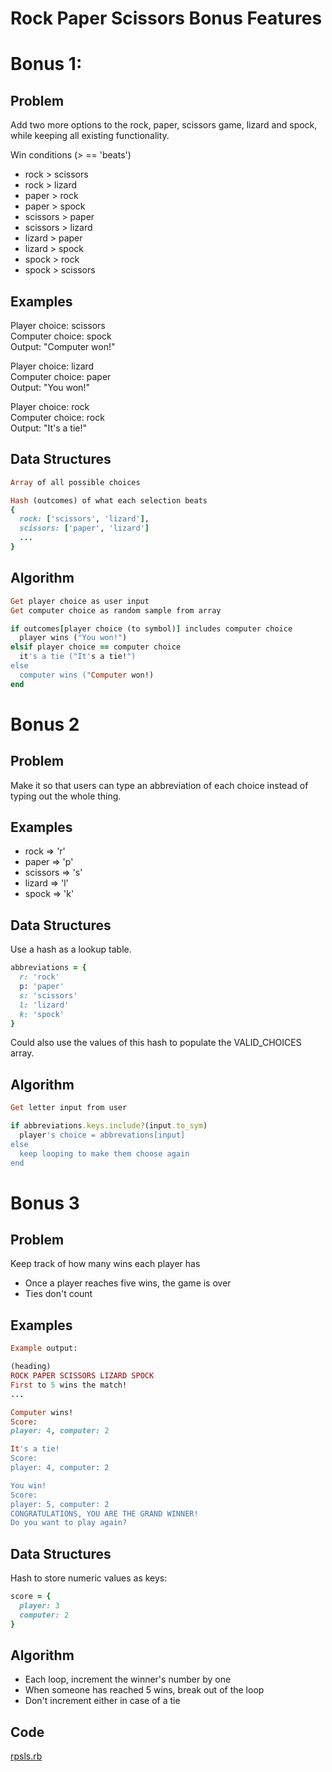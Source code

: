 # Rock Paper Scissors Bonus Features

# Bonus 1:

## Problem

Add two more options to the rock, paper, scissors game, lizard and spock, while keeping all existing functionality.

Win conditions (> == 'beats')
- rock > scissors
- rock > lizard
- paper > rock
- paper > spock
- scissors > paper
- scissors > lizard
- lizard > paper
- lizard > spock
- spock > rock
- spock > scissors

## Examples

Player choice: scissors<br>
Computer choice: spock<br>
Output: "Computer won!"

Player choice: lizard<br>
Computer choice: paper<br>
Output: "You won!"

Player choice: rock<br>
Computer choice: rock<br>
Output: "It's a tie!"

## Data Structures
```ruby
Array of all possible choices

Hash (outcomes) of what each selection beats
{
  rock: ['scissors', 'lizard'],
  scissors: ['paper', 'lizard']
  ...
}
```
## Algorithm
```ruby
Get player choice as user input
Get computer choice as random sample from array

if outcomes[player choice (to symbol)] includes computer choice
  player wins ("You won!")
elsif player choice == computer choice
  it's a tie ("It's a tie!")
else
  computer wins ("Computer won!)
end

```

# Bonus 2

## Problem

Make it so that users can type an abbreviation of each choice instead of typing out the whole thing.

## Examples

- rock => 'r'
- paper => 'p'
- scissors => 's'
- lizard => 'l'
- spock => 'k'

## Data Structures

Use a hash as a lookup table.
```ruby
abbreviations = {
  r: 'rock'
  p: 'paper'
  s: 'scissors'
  l: 'lizard'
  k: 'spock'
}
```

Could also use the values of this hash to populate the VALID_CHOICES array.

## Algorithm
```ruby
Get letter input from user

if abbreviations.keys.include?(input.to_sym)
  player's choice = abbrevations[input]
else
  keep looping to make them choose again
end
```

# Bonus 3

## Problem

Keep track of how many wins each player has
  - Once a player reaches five wins, the game is over
  - Ties don't count

## Examples
```ruby
Example output:

(heading)
ROCK PAPER SCISSORS LIZARD SPOCK
First to 5 wins the match!
...

Computer wins!
Score: 
player: 4, computer: 2

It's a tie!
Score: 
player: 4, computer: 2

You win!
Score: 
player: 5, computer: 2
CONGRATULATIONS, YOU ARE THE GRAND WINNER!
Do you want to play again?

```

## Data Structures

Hash to store numeric values as keys:
```ruby
score = {
  player: 3
  computer: 2
}
```

## Algorithm

- Each loop, increment the winner's number by one
- When someone has reached 5 wins, break out of the loop
- Don't increment either in case of a tie

## Code
[rpsls.rb](/rpsls.rb)